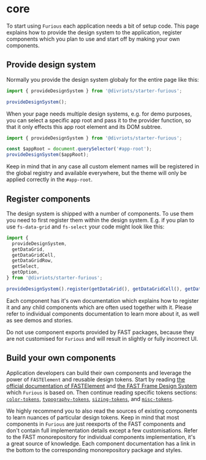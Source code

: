 # core

To start using `Furious` each application needs a bit of setup code. This page explains how to provide the design system to the application, register components which you plan to use and start off by making your own components.

## Provide design system

Normally you provide the design system globaly for the entire page like this:

```ts
import { provideDesignSystem } from '@divriots/starter-furious';

provideDesignSystem();
```

When your page needs multiple design systems, e.g. for demo purposes, you can select a specific app root and pass it to the provider function, so that it only effects this app root element and its DOM subtree.

```ts
import { provideDesignSystem } from '@divriots/starter-furious';

const $appRoot = document.querySelector('#app-root');
provideDesignSystem($appRoot);
```

Keep in mind that in any case all custom element names will be registered in the global registry and available everywhere, but the theme will only be applied correctly in the `#app-root`.

## Register components

The design system is shipped with a number of components. To use them you need to first register them within the design system. E.g. if you plan to use `fs-data-grid` and `fs-select` your code might look like this:

```ts
import {
  provideDesignSystem,
  getDataGrid,
  getDataGridCell,
  getDataGridRow,
  getSelect,
  getOption,
} from '@divriots/starter-furious';

provideDesignSystem().register(getDataGrid(), getDataGridCell(), getDataGridRow(), getSelect(), getOption());
```

Each component has it's own documentation which explains how to register it and any child components which are often used together with it. Please refer to individual components documentation to learn more about it, as well as see demos and stories.

Do not use component exports provided by FAST packages, because they are not customised for `Furious` and will result in slightly or fully incorrect UI.

## Build your own components

Application developers can build their own components and leverage the power of `FASTElement` and reusable design tokens. Start by reading [the official documentation of FASTElement](https://www.fast.design/docs/fast-element/getting-started/) and [the FAST Frame Design System](https://www.fast.design/docs/design-systems/fast-frame/) which `Furious` is based on. Then continue reading specific tokens sections: [`color-tokens`](../../color-tokens/doc/color-tokens.md), [`typography-tokens`](../../typography-tokens/doc/typography-tokens.md), [`sizing-tokens`](../../sizing-tokens/doc/sizing-tokens.md), and [`misc-tokens`](../../misc-tokens/doc/misc-tokens.md).

We highly recommend you to also read the sources of existing components to learn nuances of particular design tokens. Keep in mind that most components in `Furious` are just reexports of the FAST components and don't contain full implementation details except a few customisations. Refer to the FAST monorepository for individual components implementation, it's a great source of knowledge. Each component documentation has a link in the bottom to the corresponding monorepository package and styles.
